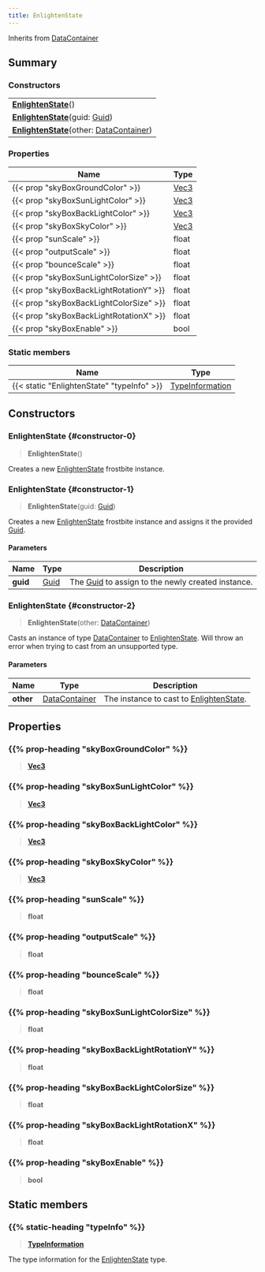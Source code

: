 ```yaml
---
title: EnlightenState
---
```


Inherits from [DataContainer](/vext/ref/shared/type/datacontainer)

## Summary

### Constructors

|  |
| --- |
| **[EnlightenState](#constructor-0)**() |
| **[EnlightenState](#constructor-1)**(guid: [Guid](/vext/ref/shared/type/guid)) |
| **[EnlightenState](#constructor-2)**(other: [DataContainer](/vext/ref/shared/type/datacontainer)) |

### Properties

| Name | Type |
| ---- | ---- |
| {{< prop "skyBoxGroundColor" >}} | [Vec3](/vext/ref/shared/type/vec3) |
| {{< prop "skyBoxSunLightColor" >}} | [Vec3](/vext/ref/shared/type/vec3) |
| {{< prop "skyBoxBackLightColor" >}} | [Vec3](/vext/ref/shared/type/vec3) |
| {{< prop "skyBoxSkyColor" >}} | [Vec3](/vext/ref/shared/type/vec3) |
| {{< prop "sunScale" >}} | float |
| {{< prop "outputScale" >}} | float |
| {{< prop "bounceScale" >}} | float |
| {{< prop "skyBoxSunLightColorSize" >}} | float |
| {{< prop "skyBoxBackLightRotationY" >}} | float |
| {{< prop "skyBoxBackLightColorSize" >}} | float |
| {{< prop "skyBoxBackLightRotationX" >}} | float |
| {{< prop "skyBoxEnable" >}} | bool |

### Static members

| Name | Type |
| ---- | ---- |
| {{< static "EnlightenState" "typeInfo" >}} | [TypeInformation](/vext/ref/shared/type/typeinformation) |

## Constructors

### EnlightenState {#constructor-0}

> **EnlightenState**()

Creates a new [EnlightenState](/vext/ref/fb/enlightenstate) frostbite instance.

### EnlightenState {#constructor-1}

> **EnlightenState**(guid: [Guid](/vext/ref/shared/type/guid))

Creates a new [EnlightenState](/vext/ref/fb/enlightenstate) frostbite instance and assigns it the provided [Guid](/vext/ref/shared/type/guid).

#### Parameters

| Name | Type | Description |
| ---- | ---- | ----------- |
| **guid** | [Guid](/vext/ref/shared/type/guid) | The [Guid](/vext/ref/shared/type/guid) to assign to the newly created instance. |

### EnlightenState {#constructor-2}

> **EnlightenState**(other: [DataContainer](/vext/ref/shared/type/datacontainer))

Casts an instance of type [DataContainer](/vext/ref/shared/type/datacontainer) to [EnlightenState](/vext/ref/fb/enlightenstate). Will throw an error when trying to cast from an unsupported type.

#### Parameters

| Name | Type | Description |
| ---- | ---- | ----------- |
| **other** | [DataContainer](/vext/ref/shared/type/datacontainer) | The instance to cast to [EnlightenState](/vext/ref/fb/enlightenstate). |

## Properties

### {{% prop-heading "skyBoxGroundColor" %}}

> **[Vec3](/vext/ref/shared/type/vec3)**

### {{% prop-heading "skyBoxSunLightColor" %}}

> **[Vec3](/vext/ref/shared/type/vec3)**

### {{% prop-heading "skyBoxBackLightColor" %}}

> **[Vec3](/vext/ref/shared/type/vec3)**

### {{% prop-heading "skyBoxSkyColor" %}}

> **[Vec3](/vext/ref/shared/type/vec3)**

### {{% prop-heading "sunScale" %}}

> **float**

### {{% prop-heading "outputScale" %}}

> **float**

### {{% prop-heading "bounceScale" %}}

> **float**

### {{% prop-heading "skyBoxSunLightColorSize" %}}

> **float**

### {{% prop-heading "skyBoxBackLightRotationY" %}}

> **float**

### {{% prop-heading "skyBoxBackLightColorSize" %}}

> **float**

### {{% prop-heading "skyBoxBackLightRotationX" %}}

> **float**

### {{% prop-heading "skyBoxEnable" %}}

> **bool**

## Static members

### {{% static-heading "typeInfo" %}}

> **[TypeInformation](/vext/ref/shared/type/typeinformation)**

The type information for the [EnlightenState](/vext/ref/fb/enlightenstate) type.


